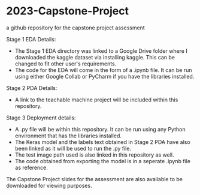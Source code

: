 # 2023-Capstone-Project
a github repository for the capstone project assessment

Stage 1 EDA Details:
- The Stage 1 EDA directory was linked to a Google Drive folder where I downloaded the kaggle dataset via installing kaggle. This can be changed to fit other user's requirements.
- The code for the EDA will come in the form of a .ipynb file. It can be run using either Google Collab or PyCharm if you have the libraries installed.

Stage 2 PDA Details:
- A link to the teachable machine project will be included within this repository.

Stage 3 Deployment details:
- A .py file will be within this repository. It can be run using any Python environment that has the libraries installed.
- The Keras model and the labels text obtained in Stage 2 PDA have also been linked as it will be used to run the .py file.
- The test image path used is also linked in this repository as well.
- The code obtained from exporting the model is in a seperate .ipynb file as reference.

The Capstone Project slides for the assessment are also available to be downloaded for viewing purposes.
